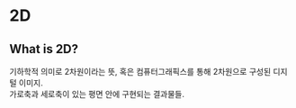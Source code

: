 # 2D
## What is 2D?  
기하학적 의미로 2차원이라는 뜻, 혹은 컴퓨터그래픽스를 통해 2차원으로 구성된 디지털 이미지.   
가로축과 세로축이 있는 평면 안에 구현되는 결과물들.   
